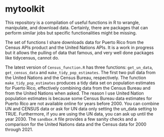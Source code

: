 # mytoolkit
This repository is a compilation of useful functions in R to wrangle, manipulate, and download data. Certainly, there are packages that can perform similar jobs but specific functionalities might be missing.

The set of functions I share downloads data for Puerto Rico from the Census APIs product and the United Nations APIs. It is a work in progress but it allows the pulling of data that famous, and very well done packages like tidycensus, cannot do. 

The latest version of `Census_function.R` has three functions: `get_un_data`, `get_census_data` and `make_tidy_pop_estimates`. The first two pull data from the United Nations and the Census Bureau, respectively. The function `make_tidy_pop_estimates` produces a tidy data set on population estimates for Puerto Rico, effectively combining data from the Census Bureau and from the United Nations when asked. The reason I use United Nation population estimates is because some Census Bureau data estimates for Puerto Rico are not available online for years before 2000. You can combine UN and CENSUS data or ask for UN data only setting the un_data setting to TRUE. Furthermore, if you are using the UN data, you can ask up until the year 2030. The `sandbox.R` file provides a few sanity checks and a comparison for the United Nations data and the Census data for 2000 through 2021. 